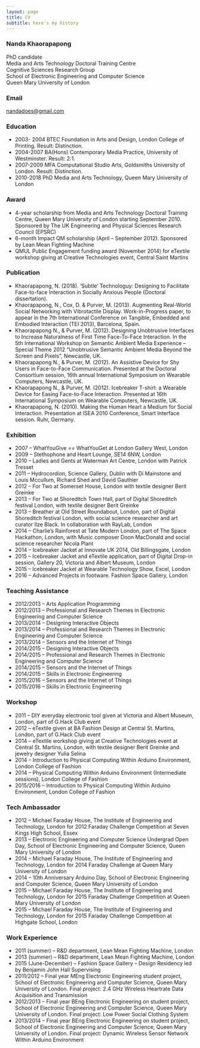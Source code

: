 ```yaml
---
layout: page
title: CV
subtitle: here's my history
---
```


### Nanda Khaorapapong
PhD candidate  
Media and Arts Technology Doctoral Training Centre  
Cognitive Sciences Research Group  
School of Electronic Engineering and Computer Science  
Queen Mary University of London

### Email
nandadoes@gmail.com

### Education
* 2003- 2004 BTEC Foundation in Arts and Design, London College of Printing. Result: Distinction.
* 2004-2007 BA(Hons) Contemporary Media Practice, University of Westminster. Result: 2:1.
* 2007-2009 MFA Computational Studio Arts, Goldsmiths University of London. Result: Distinction.
* 2010-2018 PhD Media and Arts Technology, Queen Mary University of London

### Award
* 4-year scholarship from Media and Arts Technology Doctoral Training Centre, Queen Mary University of London starting September 2010. Sponsored by The UK Engineering and Physical Sciences Research Council (EPSRC)
* 6-month Impact QM scholarship (April – September 2012). Sponsored by Lean Mean Fighting Machine
* QMUL Public Engagement funding award (November 2014) for eTextile workshop giving at Creative Technologies event, Central Saint Martins

### Publication
* Khaorapapong, N. (2018). ‘Subtle’ Technologuy: Designing to Facilitate Face-to-face Interaction in Socially Anxious People (Doctoral dissertation).
* Khaorapapong, N., Cox, D. & Purver, M. (2013). Augmenting Real-World Social Networking with Vibrotactile Display. Work-in-Progress paper, to appear in the 7th International Conference on Tangible, Embedded and Embodied Interaction (TEI 2013), Barcelona, Spain.
* Khaorapapong N., & Purver, M. (2012). Designing Unobtrusive Interfaces to Increase Naturalness of First Time Face-To-Face Interaction. In the 5th International Workshop on Semantic Ambient Media Experience – Special Theme 2012 “Unobtrusive Semantic Ambient Media Beyond the Screen and Pixels”, Newcastle, UK.
* Khaorapapong N., & Purver, M. (2012). An Assistive Device for Shy Users in Face-to-Face Communication. Presented at the Doctoral Consortium session, 16th annual International Symposium on Wearable Computers, Newcastle, UK.
* Khaorapapong N., & Purver, M. (2012). Icebreaker T-shirt: a Wearable Device for Easing Face-to-Face Interaction. Presented at 16th International Symposium on Wearable Computers, Newcastle, UK.
* Khaorapapong, N. (2010). Making the Human Heart a Medium for Social Interaction. Presentation at ISEA 2010 Conference, Smart Interface session. Ruhr, Germany.

### Exhibition
* 2007 – WhatYouGive == WhatYouGet at London Gallery West, London
* 2009 – Stethophone and Heart Lounge, SE14 6NW, London
* 2010 – Ladies and Gents at Waterman Art Centre, London with Patrick Tresset
* 2011 – Hydrocordion, Science Gallery, Dublin with Di Mainstone and Louis Mccullum, Richard Shed and David Gauthier
* 2012 – For Two at Somerset House, London with textile designer Berit Greinke
* 2013 – For Two at Shoreditch Town Hall, part of Digital Shoreditch festival London, with textile designer Berit Greinke
* 2013 – Breather at Old Street Roundabout, London, part of Digital Shoreditch festival London, with social science researcher and art curator Ilze Black. In collaboration with RayLab, London
* 2014 – Charlie’s Rainforest at Tate Modern London, part of The Space Hackathon, London, with Music composer Doon MacDonald and social science researcher Nicola Plant
* 2014 – Icebreaker Jacket at Innovate UK 2014, Old Billingsgate, London
* 2015 – Icebreaker Jacket and eTextile application, part of Digital Drop-in session, Gallery 20, Victoria and Albert Museum, London
* 2015 – Icebreaker Jacket at Wearable Technology Show, Excel, London
* 2016 – Advanced Projects in footware. Fashion Space Gallery, London

### Teaching Assistance
* 2012/2013 – Arts Application Programming
* 2012/2013 – Professional and Research Themes in Electronic Engineering and Computer Science
* 2013/2014 – Designing Interactive Objects
* 2013/2014 – Professional and Research Themes in Electronic Engineering and Computer Science
* 2013/2014 – Sensors and the Internet of Things
* 2014/2015 – Designing Interactive Objects
* 2014/2015 – Professional and Research Themes in Electronic Engineering and Computer Science
* 2014/2015 – Sensors and the Internet of Things
* 2014/2015 – Skills in Electronic Engineering
* 2015/2016 – Sensors and the Internet of Things
* 2015/2016 – Skills in Electronic Engineering

### Workshop
* 2011 – DIY everyday electronic tool given at Victoria and Albert Museum, London, part of G.Hack Club event
* 2012 – eTextile given at BA Fashion Design at Central St. Martins, London, part of G.Hack Club event
* 2014 – eTextile workshop giving at Creative Technologies event at Central St. Martins, London, with textile designer Berit Greinke and jewelry designer Yulia Selina
* 2014 – Introduction to Physical Computing Within Arduino Environment, London College of Fashion
* 2014 – Physical Computing Within Arduino Environment (Intermediate sessions), London College of Fashion
* 2015/2016 – Introduction to Physical Computing Within Arduino Environment, London College of Fashion

### Tech Ambassador
* 2012 – Michael Faraday House, The Institute of Engineering and Technology, London for 2012 Faraday Challenge Competition at Seven Kings High School, Essex
* 2013 – Electronic Engineering and Computer Science Undergrad Open Day, School of Electronic Engineering and Computer Science, Queen Mary University of London
* 2014 – Michael Faraday House, The Institute of Engineering and Technology, London for 2014 Faraday Challenge at Queen Mary University of London
* 2014 – 10th Anniversary Arduino Day, School of Electronic Engineering and Computer Science, Queen Mary University of London
* 2015 – Michael Faraday House, The Institute of Engineering and Technology, London for 2015 Faraday Challenge Competition at Queen Mary University of London
* 2015 – Michael Faraday House, The Institute of Engineering and Technology, London for 2015 Faraday Challenge Competition at Highgate School, London

### Work Experience
* 2011 (summer) – R&D department, Lean Mean Fighting Machine, London
* 2013 (summer) – R&D department, Lean Mean Fighting Machine, London
* 2015 (June-December) – Fashion Space Gallery – Design Residency led by Benjamin John Hall
Supervising
* 2011/2012 – Final year MEng Electronic Engineering student project, School of Electronic Engineering and Computer Science, Queen Mary University of London. Final project: 2.4 GHz Wireless Heartrate Data Acquisition and Transmission
* 2012/2013 – Final year BEng Electronic Engineering on student project, School of Electronic Engineering and Computer Science, Queen Mary University of London. Final project: Low Power Social Clothing System
* 2013/2014 – Final year BEng Electronic Engineering on student project, School of Electronic Engineering and Computer Science, Queen Mary University of London. Final project: Dynamic Wireless Sensor Network Within Arduino Environment
